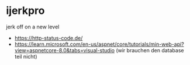# ijerkpro
jerk off on a new level


- https://http-status-code.de/
- https://learn.microsoft.com/en-us/aspnet/core/tutorials/min-web-api?view=aspnetcore-8.0&tabs=visual-studio (wir brauchen den database teil nicht)
